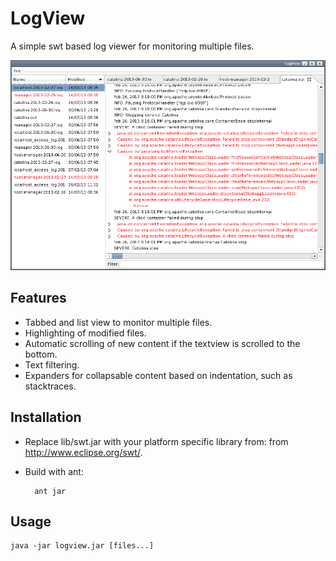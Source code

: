 LogView
=======

A simple swt based log viewer for monitoring multiple files.

![Screenshot](screenshot.png)

Features
--------

* Tabbed and list view to monitor multiple files.
* Highlighting of modified files.
* Automatic scrolling of new content if the textview is scrolled to the bottom.
* Text filtering.
* Expanders for collapsable content based on indentation, such as stacktraces.

Installation
------------
* Replace lib/swt.jar with your platform specific library from: from http://www.eclipse.org/swt/.

* Build with ant:

        ant jar
    
Usage
-----

    java -jar logview.jar [files...]
